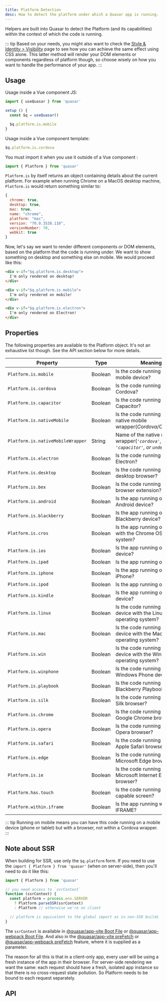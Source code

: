 ```yaml
---
title: Platform Detection
desc: How to detect the platform under which a Quasar app is running.
---
```


Helpers are built into Quasar to detect the Platform (and its capabilities) within the context of which the code is running.

::: tip
Based on your needs, you might also want to check the [Style & Identity &gt; Visibility](/style/visibility) page to see how you can achieve the same effect using CSS alone. This latter method will render your DOM elements or components regardless of platform though, so choose wisely on how you want to handle the performance of your app.
:::

## Usage
Usage inside a Vue component JS:

```js
import { useQuasar } from 'quasar'

setup () {
  const $q = useQuasar()

  $q.platform.is.mobile
}
```

Usage inside a Vue component template:

```js
$q.platform.is.cordova
```

You must import it when you use it outside of a Vue component :

```js
import { Platform } from 'quasar'
```

`Platform.is` by itself returns an object containing details about the current platform. For example when running Chrome on a MacOS desktop machine, `Platform.is` would return something similar to:

```js
{
  chrome: true,
  desktop: true,
  mac: true,
  name: "chrome",
  platform: "mac",
  version: "70.0.3538.110",
  versionNumber: 70,
  webkit: true
}
```

Now, let's say we want to render different components or DOM elements, based on the platform that the code is running under. We want to show something on desktop and something else on mobile. We would proceed like this:

```html
<div v-if="$q.platform.is.desktop">
  I'm only rendered on desktop!
</div>

<div v-if="$q.platform.is.mobile">
  I'm only rendered on mobile!
</div>

<div v-if="$q.platform.is.electron">
  I'm only rendered on Electron!
</div>
```

<doc-example title="Your device" file="Platform/Basic" />

## Properties

The following properties are available to the Platform object. It's not an exhaustive list though. See the API section below for more details.

| Property               | Type    | Meaning                                                  |
| ---                    | ---     | ---                                                      |
| `Platform.is.mobile`     | Boolean | Is the code running on a mobile device?                |
| `Platform.is.cordova`    | Boolean | Is the code running within Cordova?                    |
| `Platform.is.capacitor`  | Boolean | Is the code running within Capacitor? |
| `Platform.is.nativeMobile`| Boolean | Is the code running within a native mobile wrapper(_Cordova/Capacitor_)? |
| `Platform.is.nativeMobileWrapper`| String | Name of the native mobile wrapper(_`'cordova'`, `'capacitor'`, or `undefined`_) |
| `Platform.is.electron`   | Boolean | Is the code running within Electron?                   |
| `Platform.is.desktop`    | Boolean | Is the code running on a desktop browser?              |
| `Platform.is.bex`        | Boolean | Is the code running in a browser extension? |
| `Platform.is.android`    | Boolean | Is the app running on an Android device?               |
| `Platform.is.blackberry` | Boolean | Is the app running on a Blackberry device? |
| `Platform.is.cros`       | Boolean | Is the app running on device with the Chrome OS operating system? |
| `Platform.is.ios`        | Boolean | Is the app running on an iOS device? |
| `Platform.is.ipad`       | Boolean | Is the app running on an iPad? |
| `Platform.is.iphone`     | Boolean | Is the app running on an iPhone? |
| `Platform.is.ipod`       | Boolean | Is the app running on an iPod? |
| `Platform.is.kindle`     | Boolean | Is the app running on a Kindle device? |
| `Platform.is.linux`      | Boolean | Is the code running on a device with the Linux operating system? |
| `Platform.is.mac`        | Boolean | Is the code running on a device with the MacOS operating system? |
| `Platform.is.win`        | Boolean | Is the code running on a device with the Windows operating system? |
| `Platform.is.winphone`   | Boolean | Is the code running on a Windows Phone device? |
| `Platform.is.playbook`   | Boolean | Is the code running on a Blackberry Playbook device? |
| `Platform.is.silk`       | Boolean | Is the code running the Kindle Silk browser? |
| `Platform.is.chrome`     | Boolean | Is the code running inside the Google Chrome browser? |
| `Platform.is.opera`      | Boolean | Is the code running inside the Opera browser? |
| `Platform.is.safari`     | Boolean | Is the code running inside the Apple Safari browser? |
| `Platform.is.edge`       | Boolean | Is the code running inside the Microsoft Edge browser? |
| `Platform.is.ie`         | Boolean | Is the code running inside the Microsoft Internet Explorer browser? |
| `Platform.has.touch`     | Boolean | Is the code running on a touch capable screen?         |
| `Platform.within.iframe` | Boolean | Is the app running within an IFRAME?                   |

::: tip
Running on mobile means you can have this code running on a mobile device (phone or tablet) but with a browser, not within a Cordova wrapper.
:::

## Note about SSR
When building for SSR, use only the `$q.platform` form. If you need to use the `import { Platform } from 'quasar'` (when on server-side), then you'll need to do it like this:

```js
import { Platform } from 'quasar'

// you need access to `ssrContext`
function (ssrContext) {
  const platform = process.env.SERVER
    ? Platform.parseSSR(ssrContext)
    : Platform // otherwise we're on client

  // platform is equivalent to the global import as in non-SSR builds
}
```

The `ssrContext` is available in [@quasar/app-vite Boot File](/quasar-cli-vite/boot-files) or [@quasar/app-webpack Boot File](/quasar-cli-webpack/boot-files). And also in the [@quasar/app-vite preFetch](/quasar-cli-vite/prefetch-feature) or [@quasar/app-webpack preFetch](/quasar-cli-webpack/prefetch-feature) feature, where it is supplied as a parameter.

The reason for all this is that in a client-only app, every user will be using a fresh instance of the app in their browser. For server-side rendering we want the same: each request should have a fresh, isolated app instance so that there is no cross-request state pollution. So Platform needs to be bound to each request separately.

## API
<doc-api file="Platform" />
